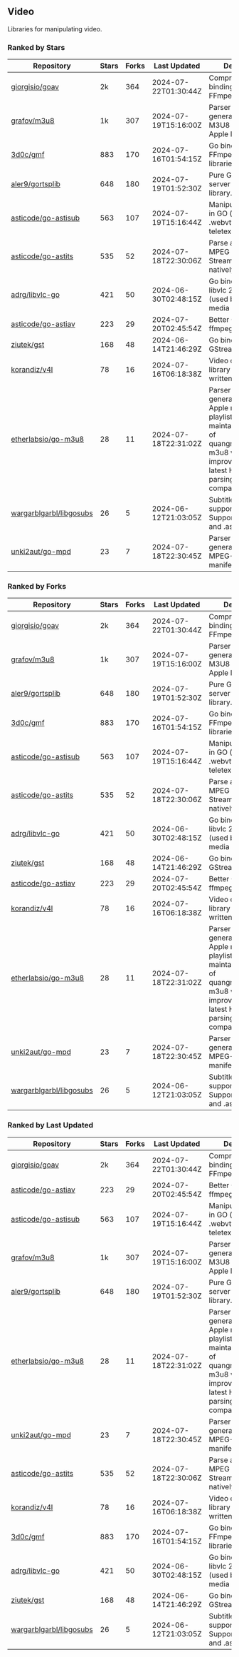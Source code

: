 ## Video

Libraries for manipulating video.

### Ranked by Stars

| Repository | Stars | Forks | Last Updated | Description | 
|------------|-------|-------|--------------|-------------|
| [giorgisio/goav](https://github.com/giorgisio/goav) | 2k | 364 | 2024-07-22T01:30:44Z |  Comprehensive Go bindings for FFmpeg. |
| [grafov/m3u8](https://github.com/grafov/m3u8) | 1k | 307 | 2024-07-19T15:16:00Z |  Parser and generator library of M3U8 playlists for Apple HLS. |
| [3d0c/gmf](https://github.com/3d0c/gmf) | 883 | 170 | 2024-07-16T01:54:15Z |  Go bindings for FFmpeg av\* libraries. |
| [aler9/gortsplib](https://github.com/aler9/gortsplib) | 648 | 180 | 2024-07-19T01:52:30Z |  Pure Go RTSP server and client library. |
| [asticode/go-astisub](https://github.com/asticode/go-astisub) | 563 | 107 | 2024-07-19T15:16:44Z |  Manipulate subtitles in GO (.srt, .stl, .ttml, .webvtt, .ssa/.ass, teletext, .smi, etc.). |
| [asticode/go-astits](https://github.com/asticode/go-astits) | 535 | 52 | 2024-07-18T22:30:06Z |  Parse and demux MPEG Transport Streams (.ts) natively in GO. |
| [adrg/libvlc-go](https://github.com/adrg/libvlc-go) | 421 | 50 | 2024-06-30T02:48:15Z |  Go bindings for libvlc 2.X/3.X/4.X (used by the VLC media player). |
| [asticode/go-astiav](https://github.com/asticode/go-astiav) | 223 | 29 | 2024-07-20T02:45:54Z |  Better C bindings for ffmpeg in GO. |
| [ziutek/gst](https://github.com/ziutek/gst) | 168 | 48 | 2024-06-14T21:46:29Z |  Go bindings for GStreamer. |
| [korandiz/v4l](https://github.com/korandiz/v4l) | 78 | 16 | 2024-07-16T06:18:38Z |  Video capture library for Linux, written in Go. |
| [etherlabsio/go-m3u8](https://github.com/etherlabsio/go-m3u8) | 28 | 11 | 2024-07-18T22:31:02Z |  Parser and generator library for Apple m3u8 playlists. Actively maintained version of quangngotan95/go-m3u8 with improvements and latest HLS playlist parsing compatibility. |
| [wargarblgarbl/libgosubs](https://github.com/wargarblgarbl/libgosubs) | 26 | 5 | 2024-06-12T21:03:05Z |  Subtitle format support for go. Supports .srt, .ttml, and .ass. |
| [unki2aut/go-mpd](https://github.com/unki2aut/go-mpd) | 23 | 7 | 2024-07-18T22:30:45Z |  Parser and generator library for MPEG-DASH manifest files. |

### Ranked by Forks

| Repository | Stars | Forks | Last Updated | Description | 
|------------|-------|-------|--------------|-------------|
| [giorgisio/goav](https://github.com/giorgisio/goav) | 2k | 364 | 2024-07-22T01:30:44Z |  Comprehensive Go bindings for FFmpeg. |
| [grafov/m3u8](https://github.com/grafov/m3u8) | 1k | 307 | 2024-07-19T15:16:00Z |  Parser and generator library of M3U8 playlists for Apple HLS. |
| [aler9/gortsplib](https://github.com/aler9/gortsplib) | 648 | 180 | 2024-07-19T01:52:30Z |  Pure Go RTSP server and client library. |
| [3d0c/gmf](https://github.com/3d0c/gmf) | 883 | 170 | 2024-07-16T01:54:15Z |  Go bindings for FFmpeg av\* libraries. |
| [asticode/go-astisub](https://github.com/asticode/go-astisub) | 563 | 107 | 2024-07-19T15:16:44Z |  Manipulate subtitles in GO (.srt, .stl, .ttml, .webvtt, .ssa/.ass, teletext, .smi, etc.). |
| [asticode/go-astits](https://github.com/asticode/go-astits) | 535 | 52 | 2024-07-18T22:30:06Z |  Parse and demux MPEG Transport Streams (.ts) natively in GO. |
| [adrg/libvlc-go](https://github.com/adrg/libvlc-go) | 421 | 50 | 2024-06-30T02:48:15Z |  Go bindings for libvlc 2.X/3.X/4.X (used by the VLC media player). |
| [ziutek/gst](https://github.com/ziutek/gst) | 168 | 48 | 2024-06-14T21:46:29Z |  Go bindings for GStreamer. |
| [asticode/go-astiav](https://github.com/asticode/go-astiav) | 223 | 29 | 2024-07-20T02:45:54Z |  Better C bindings for ffmpeg in GO. |
| [korandiz/v4l](https://github.com/korandiz/v4l) | 78 | 16 | 2024-07-16T06:18:38Z |  Video capture library for Linux, written in Go. |
| [etherlabsio/go-m3u8](https://github.com/etherlabsio/go-m3u8) | 28 | 11 | 2024-07-18T22:31:02Z |  Parser and generator library for Apple m3u8 playlists. Actively maintained version of quangngotan95/go-m3u8 with improvements and latest HLS playlist parsing compatibility. |
| [unki2aut/go-mpd](https://github.com/unki2aut/go-mpd) | 23 | 7 | 2024-07-18T22:30:45Z |  Parser and generator library for MPEG-DASH manifest files. |
| [wargarblgarbl/libgosubs](https://github.com/wargarblgarbl/libgosubs) | 26 | 5 | 2024-06-12T21:03:05Z |  Subtitle format support for go. Supports .srt, .ttml, and .ass. |

### Ranked by Last Updated

| Repository | Stars | Forks | Last Updated | Description | 
|------------|-------|-------|--------------|-------------|
| [giorgisio/goav](https://github.com/giorgisio/goav) | 2k | 364 | 2024-07-22T01:30:44Z |  Comprehensive Go bindings for FFmpeg. |
| [asticode/go-astiav](https://github.com/asticode/go-astiav) | 223 | 29 | 2024-07-20T02:45:54Z |  Better C bindings for ffmpeg in GO. |
| [asticode/go-astisub](https://github.com/asticode/go-astisub) | 563 | 107 | 2024-07-19T15:16:44Z |  Manipulate subtitles in GO (.srt, .stl, .ttml, .webvtt, .ssa/.ass, teletext, .smi, etc.). |
| [grafov/m3u8](https://github.com/grafov/m3u8) | 1k | 307 | 2024-07-19T15:16:00Z |  Parser and generator library of M3U8 playlists for Apple HLS. |
| [aler9/gortsplib](https://github.com/aler9/gortsplib) | 648 | 180 | 2024-07-19T01:52:30Z |  Pure Go RTSP server and client library. |
| [etherlabsio/go-m3u8](https://github.com/etherlabsio/go-m3u8) | 28 | 11 | 2024-07-18T22:31:02Z |  Parser and generator library for Apple m3u8 playlists. Actively maintained version of quangngotan95/go-m3u8 with improvements and latest HLS playlist parsing compatibility. |
| [unki2aut/go-mpd](https://github.com/unki2aut/go-mpd) | 23 | 7 | 2024-07-18T22:30:45Z |  Parser and generator library for MPEG-DASH manifest files. |
| [asticode/go-astits](https://github.com/asticode/go-astits) | 535 | 52 | 2024-07-18T22:30:06Z |  Parse and demux MPEG Transport Streams (.ts) natively in GO. |
| [korandiz/v4l](https://github.com/korandiz/v4l) | 78 | 16 | 2024-07-16T06:18:38Z |  Video capture library for Linux, written in Go. |
| [3d0c/gmf](https://github.com/3d0c/gmf) | 883 | 170 | 2024-07-16T01:54:15Z |  Go bindings for FFmpeg av\* libraries. |
| [adrg/libvlc-go](https://github.com/adrg/libvlc-go) | 421 | 50 | 2024-06-30T02:48:15Z |  Go bindings for libvlc 2.X/3.X/4.X (used by the VLC media player). |
| [ziutek/gst](https://github.com/ziutek/gst) | 168 | 48 | 2024-06-14T21:46:29Z |  Go bindings for GStreamer. |
| [wargarblgarbl/libgosubs](https://github.com/wargarblgarbl/libgosubs) | 26 | 5 | 2024-06-12T21:03:05Z |  Subtitle format support for go. Supports .srt, .ttml, and .ass. |


